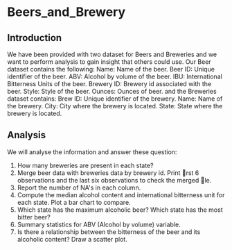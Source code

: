 # Beers_and_Brewery
## Introduction
We have been provided with two dataset for Beers and Breweries and we want to perform analysis to gain insight that others could use.
Our Beer dataset contains the following:
Name: Name of the beer.
Beer ID: Unique identifier of the beer.
ABV: Alcohol by volume of the beer.
IBU: International Bitterness Units of the beer.
Brewery ID: Brewery id associated with the beer.
Style: Style of the beer.
Ounces: Ounces of beer. and the Breweries dataset contains:
Brew ID: Unique identifier of the brewery.
Name: Name of the brewery.
City: City where the brewery is located.
State: State where the brewery is located.

## Analysis
We will analyse the information and answer these question:
1. How many breweries are present in each state?
2. Merge beer data with breweries data by brewery id. Print rst 6 observations and the
last six observations to check the merged le.
3. Report the number of NA's in each column.
4. Compute the median alcohol content and international bitterness unit for each state. Plot
a bar chart to compare.
5. Which state has the maximum alcoholic beer? Which state has the most bitter beer?
6. Summary statistics for ABV (Alcohol by volume) variable.
7. Is there a relationship between the bitterness of the beer and its alcoholic content? Draw
a scatter plot.

```{r}plot(BB_Data$ABV, BB_Data$IBU, main = 'Plot of ABV and IBU',xlab = 'Alcohol By Volume(ABV)', ylab = 'International Bittering Units(IBU)', col = "dark blue",lwd = 1)
```
